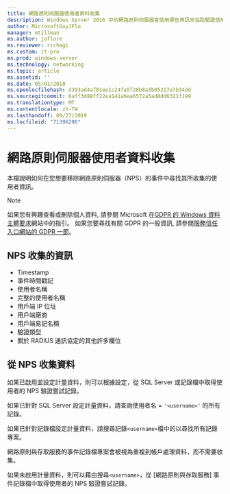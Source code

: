 ```yaml
---
title: 網路原則伺服器使用者資料收集
description: Windows Server 2016 中的網路原則伺服器會使用哪些資訊來協助驗證使用者。
author: MicrosoftGuyJFlo
manager: mtillman
ms.author: joflore
ms.reviewer: richagi
ms.custom: it-pro
ms.prod: windows-server
ms.technology: networking
ms.topic: article
ms.assetid: ''
ms.date: 05/01/2018
ms.openlocfilehash: d393ad4af81ee1c24fa5f28b8a3b05217e7b34dd
ms.sourcegitcommit: 6aff3d88ff22ea141a6ea6572a5ad8dd6321f199
ms.translationtype: MT
ms.contentlocale: zh-TW
ms.lasthandoff: 09/27/2019
ms.locfileid: "71396296"
---
```

# <a name="network-policy-server-user-data-collection"></a>網路原則伺服器使用者資料收集

本檔說明如何在您想要移除網路原則伺服器（NPS）的事件中尋找其所收集的使用者資訊。

>[!Note]
>如果您有興趣查看或刪除個人資料, 請參閱 Microsoft 在[GDPR 的 Windows 資料主體要求](https://docs.microsoft.com/microsoft-365/compliance/gdpr-dsr-windows)網站中的指引。 如果您要尋找有關 GDPR 的一般資訊, 請參閱[服務信任入口網站的 GDPR 一節](https://servicetrust.microsoft.com/ViewPage/GDPRGetStarted)。

## <a name="information-collected-by-nps"></a>NPS 收集的資訊

- Timestamp
- 事件時間戳記
- 使用者名稱
- 完整的使用者名稱
- 用戶端 IP 位址
- 用戶端廠商
- 用戶端易記名稱
- 驗證類型
- 關於 RADIUS 通訊協定的其他許多欄位

## <a name="gather-data-from-nps"></a>從 NPS 收集資料

如果已啟用並設定計量資料，則可以根據設定，從 SQL Server 或記錄檔中取得使用者的 NPS 驗證嘗試記錄。 

如果已針對 SQL Server 設定計量資料，請查詢使用者名 = `'<username>'` 的所有記錄。

如果已針對記錄檔設定計量資料，請搜尋記錄`<username>`檔中的以尋找所有記錄專案。

網路原則與存取服務的事件記錄檔專案會被視為重複到帳戶處理資料，而不需要收集。

如果未啟用計量資料，則可以藉由搜尋`<username>`，從 [網路原則與存取服務] 事件記錄檔中取得使用者的 NPS 驗證嘗試記錄。
